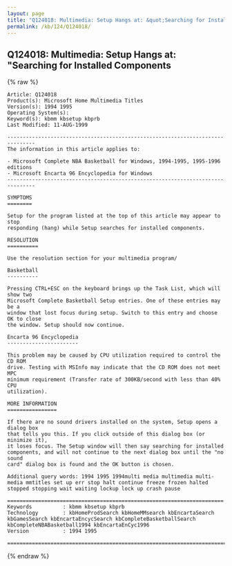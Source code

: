 ```yaml
---
layout: page
title: "Q124018: Multimedia: Setup Hangs at: &quot;Searching for Installed Components"
permalink: /kb/124/Q124018/
---
```


## Q124018: Multimedia: Setup Hangs at: &quot;Searching for Installed Components

{% raw %}

	Article: Q124018
	Product(s): Microsoft Home Multimedia Titles
	Version(s): 1994 1995
	Operating System(s): 
	Keyword(s): kbmm kbsetup kbprb
	Last Modified: 11-AUG-1999
	
	-------------------------------------------------------------------------------
	The information in this article applies to:
	
	- Microsoft Complete NBA Basketball for Windows, 1994-1995, 1995-1996 editions 
	- Microsoft Encarta 96 Encyclopedia for Windows 
	-------------------------------------------------------------------------------
	
	SYMPTOMS
	========
	
	Setup for the program listed at the top of this article may appear to stop
	responding (hang) while Setup searches for installed components.
	
	RESOLUTION
	==========
	
	Use the resolution section for your multimedia program/
	
	Basketball
	----------
	
	Pressing CTRL+ESC on the keyboard brings up the Task List, which will show two
	Microsoft Complete Basketball Setup entries. One of these entries may be a
	window that lost focus during setup. Switch to this entry and choose OK to close
	the window. Setup should now continue.
	
	Encarta 96 Encyclopedia
	-----------------------
	
	This problem may be caused by CPU utilization required to control the CD ROM
	drive. Testing with MSInfo may indicate that the CD ROM does not meet MPC
	minimum requirement (Transfer rate of 300KB/second with less than 40% CPU
	utilization).
	
	MORE INFORMATION
	================
	
	If there are no sound drivers installed on the system, Setup opens a dialog box
	that tells you this. If you click outside of this dialog box (or minimize it),
	it loses focus. The Setup window will then say searching for installed
	components, and will not continue to the next dialog box until the "no sound
	card" dialog box is found and the OK button is chosen.
	
	Additional query words: 1994 1995 1994multi media multimedia multi-media mmtitles set up err stop halt continue freeze frozen halted stopped stopping wait waiting lockup lock up crash pause
	
	======================================================================
	Keywords          : kbmm kbsetup kbprb 
	Technology        : kbHomeProdSearch kbHomeMMsearch kbEncartaSearch kbGamesSearch kbEncartaEncycSearch kbCompleteBasketballSearch kbCompleteNBABasketball1994 kbEncartaEnCyc1996
	Version           : 1994 1995
	
	=============================================================================
	

{% endraw %}
